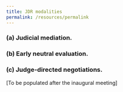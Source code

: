 ```yaml
---
title: JDR modalities
permalink: /resources/permalink
---
```

### (a)	Judicial mediation.  
### 
### (b)	Early neutral evaluation. 
### 
### (c)	Judge-directed negotiations.

[To be populated after the inaugural meeting]